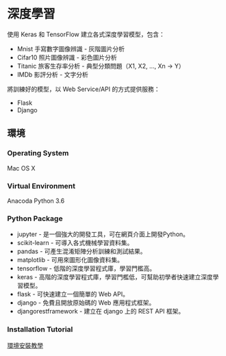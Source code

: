 # 深度學習

使用 Keras 和 TensorFlow 建立各式深度學習模型，包含：

* Mnist 手寫數字圖像辨識 - 灰階圖片分析
* Cifar10 照片圖像辨識 - 彩色圖片分析
* Titanic 旅客生存率分析 - 典型分類問題（X1, X2, ..., Xn -> Y）
* IMDb 影評分析 - 文字分析

將訓練好的模型，以 Web Service/API 的方式提供服務：

* Flask
* Django

## 環境

### Operating System

Mac OS X

### Virtual Environment

Anacoda Python 3.6

### Python Package

* jupyter - 是一個強大的開發工具，可在網頁介面上開發Python。
* scikit-learn - 可導入各式機械學習資料集。
* pandas - 可產生混淆矩陣分析訓練和測試結果。
* matplotlib - 可用來圖形化圖像資料集。
* tensorflow - 低階的深度學習程式庫，學習門檻高。
* keras - 高階的深度學習程式庫，學習門檻低，可幫助初學者快速建立深度學習模型。
* flask - 可快速建立一個簡單的 Web API。
* django - 免費且開放原始碼的 Web 應用程式框架。
* djangorestframework - 建立在 django 上的 REST API 框架。

### Installation Tutorial

[環境安裝教學](https://docs.google.com/document/d/1x5yFygthf4Urn2RqODGmFI-LgttYI-8hg3m4CVROki4/edit)
